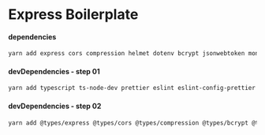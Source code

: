 # Express Boilerplate

#### dependencies

```bash
yarn add express cors compression helmet dotenv bcrypt jsonwebtoken mongoose http-status zod express-async-handler multer uuid
```

#### devDependencies - step 01

```bash
yarn add typescript ts-node-dev prettier eslint eslint-config-prettier lint-staged husky @typescript-eslint/parser @typescript-eslint/eslint-plugin --dev
```

#### devDependencies - step 02

```bash
yarn add @types/express @types/cors @types/compression @types/bcrypt @types/jsonwebtoken @types/multer @types/uuid --dev
```
